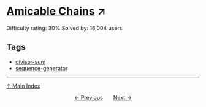 # [Amicable Chains](https://projecteuler.net/problem=95) ↗️

Difficulty rating: 30%
Solved by: 16,004 users
## Tags

- [divisor-sum](../tags/divisor-sum.md)
- [sequence-generator](../tags/sequence-generator.md)



---

[↑ Main Index](../README.md)


<div align=center><a href='94.md'>← Previous</a> &nbsp;&nbsp; &nbsp;&nbsp;  <a href='96.md'>Next →</a></div>
